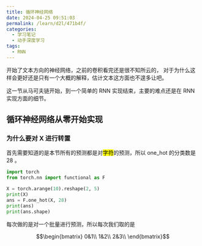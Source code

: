 ```yaml
---
title: 循环神经网络
date: 2024-04-25 09:51:03
permalink: /learn/d2l/471b4f/
categories:
  - 学习笔记
  - 动手深度学习
tags:
  - RNN
---
```


开始了文本方向的神经网络，之前的卷积看完还是很不知所云的， 对于为什么这样会更好还是只有一个大概的解释，估计文本这方面也不遑多让吧。

<!-- more -->

这一节从马可夫链开始，到一个简单的 RNN 实现结束，主要的难点还是在 RNN 实现方面的细节。

## 循环神经网络从零开始实现

### 为什么要对 X 进行转置

首先需要知道的是本节所有的预测都是对<mark>字符</mark>的预测，所以 one_hot 的分类数是 28 。

```python
import torch
from torch.nn import functional as F

X = torch.arange(10).reshape(2, 5)
print(X)
ans = F.one_hot(X, 28)
print(ans)
print(ans.shape)
```

每次做的是对一个批量进行预测，所以每次我们取的是

$$\begin{bmatrix}
0&1\\
1&2\\
2&3\\
\end{bmatrix}$$

